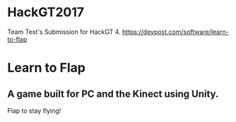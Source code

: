 # HackGT2017
Team Test's Submission for HackGT 4.
https://devpost.com/software/learn-to-flap

<h1> Learn to Flap </h1>

<h2> A game built for PC and the Kinect using Unity. </h2>

Flap to stay flying!
